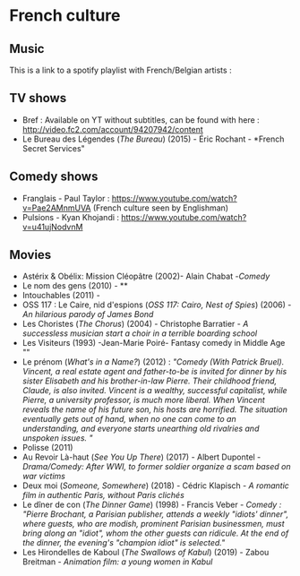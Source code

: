 # French culture

## Music
This is a link to a spotify playlist with French/Belgian artists : 

## TV shows
- Bref : Available on YT without subtitles, can be found with here : http://video.fc2.com/account/94207942/content
- Le Bureau des Légendes (*The Bureau*) (2015) - Éric Rochant - *French Secret Services"
## Comedy shows
- Franglais - Paul Taylor : https://www.youtube.com/watch?v=Pae2AMnmUVA (French culture seen by Englishman)
- Pulsions - Kyan Khojandi : https://www.youtube.com/watch?v=u41ujNodvnM
## Movies
- Astérix & Obélix: Mission Cléopâtre (2002)- Alain Chabat -*Comedy*
- Le nom des gens (2010) - **
- Intouchables (2011) - 
- OSS 117 : Le Caire, nid d'espions (*OSS 117: Cairo, Nest of Spies*) (2006) - *An hilarious parody of James Bond*
- Les Choristes (*The Chorus*) (2004) - Christophe Barratier - *A successless musician start a choir in a terrible boarding school*
- Les Visiteurs (1993) -Jean-Marie Poiré-  Fantasy comedy in Middle Age ""
- Le prénom (*What's in a Name?*) (2012) : *"Comedy (With Patrick Bruel). Vincent, a real estate agent and father-to-be is invited for dinner by his sister Elisabeth and his brother-in-law Pierre. Their childhood friend, Claude, is also invited. Vincent is a wealthy, successful capitalist, while Pierre, a university professor, is much more liberal. When Vincent reveals the name of his future son, his hosts are horrified. The situation eventually gets out of hand, when no one can come to an understanding, and everyone starts unearthing old rivalries and unspoken issues. "*
- Polisse (2011)
- Au Revoir Là-haut (*See You Up There*) (2017) - Albert Dupontel - *Drama/Comedy: After WWI, to former soldier organize a scam based on war victims*
- Deux moi (*Someone, Somewhere*) (2018) - Cédric Klapisch - *A romantic film in authentic Paris, without Paris clichés*
- Le dîner de con (*The Dinner Game*) (1998) - Francis Veber - *Comedy : "Pierre Brochant, a Parisian publisher, attends a weekly "idiots' dinner", where guests, who are modish, prominent Parisian businessmen, must bring along an "idiot", whom the other guests can ridicule. At the end of the dinner, the evening's "champion idiot" is selected."*
- Les Hirondelles de Kaboul (*The Swallows of Kabul*) (2019) - Zabou Breitman - *Animation film: a young women in Kabul* 
